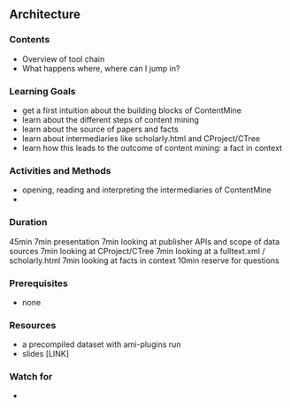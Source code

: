 ## Architecture

### Contents

* Overview of tool chain
* What happens where, where can I jump in?

### Learning Goals

* get a first intuition about the building blocks of ContentMine
* learn about the different steps of content mining
* learn about the source of papers and facts
* learn about intermediaries like scholarly.html and CProject/CTree
* learn how this leads to the outcome of content mining: a fact in context


### Activities and Methods

* opening, reading and interpreting the intermediaries of ContentMine
* 


### Duration

45min
7min presentation
7min looking at publisher APIs and scope of data sources
7min looking at CProject/CTree
7min looking at a fulltext.xml / scholarly.html
7min looking at facts in context
10min reserve for questions

### Prerequisites

* none

### Resources

* a precompiled dataset with ami-plugins run
* slides [LINK]

### Watch for

* 